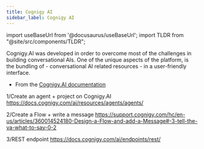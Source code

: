 ```yaml
---
title: Cognigy AI
sidebar_label: Cognigy AI
---
```


import useBaseUrl from '@docusaurus/useBaseUrl';
import TLDR from "@site/src/components/TLDR";

<TLDR>

Cognigy.AI was developed in order to overcome most of the challenges in building conversational AIs. One of the unique aspects of the platform, is the bundling of - conversational AI related resources - in a user-friendly interface.

- From the [Cognigy.AI documentation](https://docs.cognigy.com/ai/platform-overview/)

</TLDR>

1/Create an agent + project on Cognigy.AI
https://docs.cognigy.com/ai/resources/agents/agents/

2/Create a Flow + write a message
https://support.cognigy.com/hc/en-us/articles/360014524180-Design-a-Flow-and-add-a-Message#-3-tell-the-va-what-to-say-0-2

3/REST endpoint
https://docs.cognigy.com/ai/endpoints/rest/
